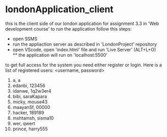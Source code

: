 # londonApplication_client

this is the client side of our london application for assignment 3.3 in 'Web development course'
to run the application follow this steps:
  - open SSMS 
  - run the appliaction server as described in 'LondonProject' repository
  - open VScode, open 'index.html' file and run 'Live Server' (ALT+L+O) <br>
    ** the application will run on 'localhost:5500'

to get full access for the system you need either register or login.
Here is a list of registered users: <username, password>
1. a, a
2. edanbi, 123456
3. idanwe, 1q2w3er4
4. bibi, saraKapara
5. micky, mouse43
6. maayanSf, 00000
7. hacker, 189189
8. mshtamsh, sisma10
9. wer, qwert
10. prince, harry555
